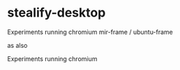 # stealify-desktop
Experiments running chromium mir-frame / ubuntu-frame 

as also

Experiments running chromium
